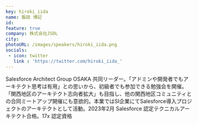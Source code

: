 ```yaml
---
key: hiroki_iida
name: 飯田 博記
id: 
feature: true
company: 株式会社JSOL
city: 
photoURL: /images/speakers/hiroki_iida.png
socials:
 - icon: twitter
   link : 'https://twitter.com/hiroki_iida_'
---
```

Salesforce Architect Group OSAKA 共同リーダー。「アドミンや開発者でもアーキテクト思考は有用」との思いから、初級者でも参加できる勉強会を開催。「関西地区のアーキテクト志向者拡大」も目指し、他の関西地区コミュニティとの合同ミートアップ開催にも意欲的。本業ではSI企業にてSalesforce導入プロジェクトのアーキテクトとして活動。2023年2月 Salesforce 認定テクニカルアーキテクト合格。17x 認定資格